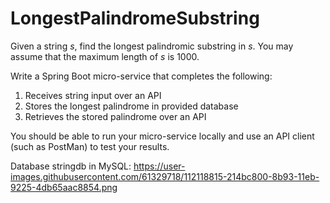 # LongestPalindromeSubstring

Given a string _s_, find the longest palindromic substring in _s_. You may assume that the maximum length of _s_ is 1000.

Write a Spring Boot micro-service that completes the following:

1. Receives string input over an API
2. Stores the longest palindrome in provided database
3. Retrieves the stored palindrome over an API

You should be able to run your micro-service locally and use an API client (such as PostMan) to test your results.

Database stringdb in MySQL:
https://user-images.githubusercontent.com/61329718/112118815-214bc800-8b93-11eb-9225-4db65aac8854.png
